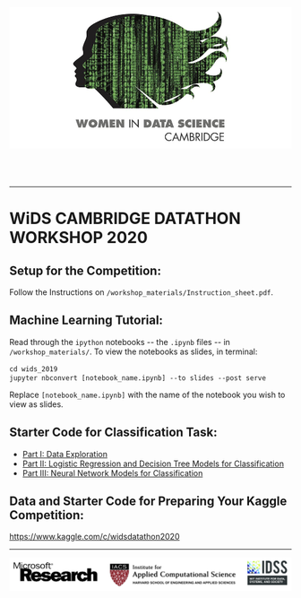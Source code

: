 ![](/workshop_materials/images/wids.jpg)
<br/>
<br/>
<br/>
<br/>

---

# WiDS CAMBRIDGE DATATHON WORKSHOP 2020


## Setup for the Competition:
Follow the Instructions on `/workshop_materials/Instruction_sheet.pdf`.

## Machine Learning Tutorial:
Read through the `ipython` notebooks -- the `.ipynb` files -- in `/workshop_materials/`.
To view the notebooks as slides, in terminal:
```
cd wids_2019
jupyter nbconvert [notebook_name.ipynb] --to slides --post serve
```
Replace `[notebook_name.ipynb]` with the name of the notebook you wish to view as slides.


## Starter Code for Classification Task:

* [Part I: Data Exploration](https://colab.research.google.com/drive/14tnJTTvXWO-Y4oE7M_0jyuBDOm0ta6D0)
* [Part II: Logistic Regression and Decision Tree Models for Classification](https://colab.research.google.com/drive/16i-EPZSVsPBx1YMjp_XkuutHBGs3cLTQ)
* [Part III: Neural Network Models for Classification](https://colab.research.google.com/drive/14XWE1k9diS6iSzx6eZ63TurkGCjar239)


## Data and Starter Code for Preparing Your Kaggle Competition:

https://www.kaggle.com/c/widsdatathon2020


---

![](/workshop_materials/images/long_logos.png)
